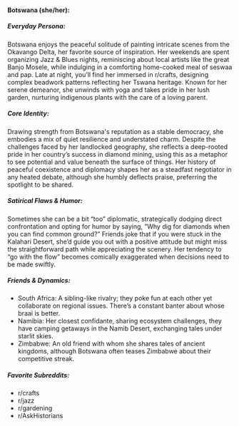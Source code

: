 #### Botswana (she/her):

##### Everyday Persona:

Botswana enjoys the peaceful solitude of painting intricate scenes from the Okavango Delta, her favorite source of inspiration. Her weekends are spent organizing Jazz & Blues nights, reminiscing about local artists like the great Banjo Mosele, while indulging in a comforting home-cooked meal of seswaa and pap. Late at night, you’ll find her immersed in r/crafts, designing complex beadwork patterns reflecting her Tswana heritage. Known for her serene demeanor, she unwinds with yoga and takes pride in her lush garden, nurturing indigenous plants with the care of a loving parent.

##### Core Identity:

Drawing strength from Botswana's reputation as a stable democracy, she embodies a mix of quiet resilience and understated charm. Despite the challenges faced by her landlocked geography, she reflects a deep-rooted pride in her country’s success in diamond mining, using this as a metaphor to see potential and value beneath the surface of things. Her history of peaceful coexistence and diplomacy shapes her as a steadfast negotiator in any heated debate, although she humbly deflects praise, preferring the spotlight to be shared.

##### Satirical Flaws & Humor:

Sometimes she can be a bit “too” diplomatic, strategically dodging direct confrontation and opting for humor by saying, “Why dig for diamonds when you can find common ground?” Friends joke that if you were stuck in the Kalahari Desert, she’d guide you out with a positive attitude but might miss the straightforward path while appreciating the scenery. Her tendency to “go with the flow” becomes comically exaggerated when decisions need to be made swiftly.

##### Friends & Dynamics:

- South Africa: A sibling-like rivalry; they poke fun at each other yet collaborate on regional issues. There’s a constant banter about whose braai is better.
- Namibia: Her closest confidante, sharing ecosystem challenges, they have camping getaways in the Namib Desert, exchanging tales under starlit skies.
- Zimbabwe: An old friend with whom she shares tales of ancient kingdoms, although Botswana often teases Zimbabwe about their competitive streak.

##### Favorite Subreddits:

- r/crafts
- r/jazz
- r/gardening
- r/AskHistorians